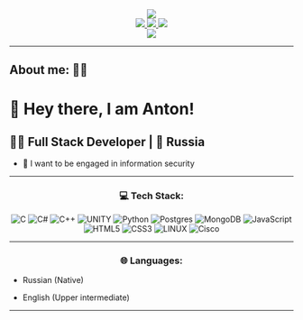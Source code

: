 
<div align="center">
  <img src="https://media.giphy.com/media/PpVjpSOjZDn9lfPE2L/giphy.gif">
<div\>
<div>
   <a href="https://vk.com/gargamel1488"> <img src="https://img.shields.io/badge/VK-blue?logo=vk"> <a/>
   <a href="https://t.me/TaidanaIshi"> <img src="https://img.shields.io/badge/telegram-grey?logo=telegram"> <a/>
   <a href="mailto:belyton2002@yandex.ru"> <img src="https://img.shields.io/badge/gmail-yellow?logo=gmail"> <a/>
<div\>
<div>
   <a href=""> <img src="https://komarev.com/ghpvc/?username=Gargamel-l&color=blueviolet"> <a/>
<div\>  
  
  ---
  
<div align="left">
  
## About me: :man_technologist:
  
 # 👋 Hey there, I am Anton!


## 👨‍💻 Full Stack Developer | 📍 Russia

- 🔐 I want to be engaged in information security

</div>

---

### 💻 Tech Stack:

![C](https://img.shields.io/badge/c-%2300599C.svg?style=plastic&logo=c&logoColor=white)
![C#](https://img.shields.io/badge/c%23-%23239120.svg?style=plastic&logo=c-sharp&logoColor=white)
![C++](https://img.shields.io/badge/c++-%2300599C.svg?style=plastic&logo=c%2B%2B&logoColor=white)
![UNITY](https://img.shields.io/badge/Unity-%2320232a.svg?style=plastic&logo=unity&logoColor=white)
![Python](https://img.shields.io/badge/python-3670A0?style=plastic&logo=python&logoColor=ffdd54)
![Postgres](https://img.shields.io/badge/postgres-%23316192.svg?style=plastic&logo=postgresql&logoColor=white)
![MongoDB](https://img.shields.io/badge/MongoDB-499d4a?style=plastic&logo=mongodb&logoColor=white)
![JavaScript](https://img.shields.io/badge/javascript-%23323330.svg?style=plastic&logo=javascript&logoColor=%23F7DF1E)
![HTML5](https://img.shields.io/badge/html5-%23E34F26.svg?style=plastic&logo=html5&logoColor=white)
![CSS3](https://img.shields.io/badge/css3-%231572B6.svg?style=plastic&logo=css3&logoColor=white)
![LINUX](https://img.shields.io/badge/Linux-FCC624?style=plastic&logo=linux&logoColor=black)
![Cisco](https://img.shields.io/badge/Cisco-005569?style=plastic&logo=cisco&logoColor=white)

---

### 🌐 Languages:

<div align="left">
  
  - Russian (Native)
  
  - English (Upper intermediate)
<div/>
  
---

  

